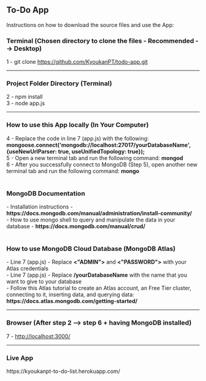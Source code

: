 <h2>To-Do App</h2>

<p>Instructions on how to download the source files and use the App: </p>

<h3>Terminal (Chosen directory to clone the files - Recommended --> Desktop)</h3>

1 - git clone https://github.com/KyoukanPT/todo-app.git

<hr>

<h3>Project Folder Directory (Terminal)</h3>

2 - npm install<br>
3 - node app.js

<hr>

<h3>How to use this App locally (In Your Computer)</h3>
4 - Replace the code in line 7 (app.js) with the following: <strong>mongoose.connect('mongodb://localhost:27017/yourDatabaseName', {useNewUrlParser: true, useUnifiedTopology: true});<br></strong>
5 - Open a new terminal tab and run the following command: <strong>mongod</strong><br>
6 - After you successfully connect to MongoDB (Step 5), open another new terminal tab and run the following command: <strong>mongo</strong><br><br>

<h3>MongoDB Documentation</h3>
- Installation instructions - <strong> https://docs.mongodb.com/manual/administration/install-community/ </strong> <br>
- How to use mongo shell to query and manipulate the data in your database - <strong>https://docs.mongodb.com/manual/crud/</strong><br><br>

<h3>How to use MongoDB Cloud Database (MongoDB Atlas)</h3>
- Line 7 (app.js) - Replace <strong><"ADMIN"></strong> and <strong><"PASSWORD"></strong> with your Atlas credentials <br>
- Line 7 (app.js) - Replace <strong>/yourDatabaseName</strong> with the name that you want to give to your database <br>
- Follow this Atlas tutorial to create an Atlas account, an Free Tier cluster, connecting to it, inserting data, and querying data: <strong>https://docs.atlas.mongodb.com/getting-started/</strong> <br>

<hr>

<h3>Browser (After step 2 --> step 6 + having MongoDB installed)</h3>
7 - <a href="http://localhost:3000/">http://localhost:3000/</a>

<hr>

<h3>Live App</h3>
https://kyoukanpt-to-do-list.herokuapp.com/
